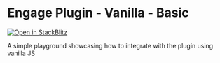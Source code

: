 # Engage Plugin - Vanilla - Basic

[![Open in StackBlitz](https://developer.stackblitz.com/img/open_in_stackblitz.svg)](https://stackblitz.com/fork/github/skedify/plugin-examples/tree/develop/vanilla/basic?file=index.html)

A simple playground showcasing how to integrate with the plugin using vanilla JS
